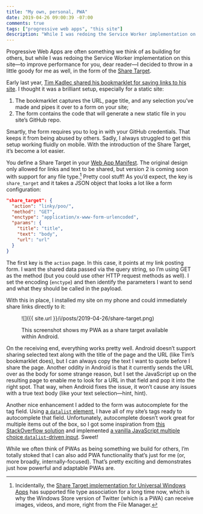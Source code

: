 ```yaml
---
title: "My own, personal, PWA"
date: 2019-04-26 09:00:39 -07:00
comments: true
tags: ["progressive web apps", "this site"]
description: "While I was redoing the Service Worker implementation on this site —to improve performance for you, dear reader—I decided to throw in a little goody for me as well."
---
```


Progressive Web Apps are often something we think of as building for others, but while I was redoing the Service Worker implementation on this site—to improve performance for you, dear reader—I decided to throw in a little goody for me as well, in the form of the [Share Target](https://wicg.github.io/web-share-target/).

<!-- more -->

Early last year, [Tim Kadlec shared his bookmarklet for saving links to his site](https://timkadlec.com/remembers/2018-02-06-saving-links-to-my-site-with-a-bookmarklet/). I thought it was a brilliant setup, especially for a static site:

1. The bookmarklet captures the URL, page title, and any selection you’ve made and pipes it over to a form on your site;
2. The form contains the code that will generate a new static file in you site’s GitHub repo.

Smartly, the form requires you to log in with your GitHub credentials. That keeps it from being abused by others. Sadly, I always struggled to get this setup working fluidly on mobile. With the introduction of the Share Target, it’s become a lot easier.

You define a Share Target in your [Web App Manifest](https://developer.mozilla.org/docs/Web/Manifest). The original design only allowed for links and text to be shared, but version 2 is coming soon with support for any file type.[^1] Pretty cool stuff! As you’d expect, the key is `share_target` and it takes a JSON object that looks a lot like a form configuration:

```json
"share_target": {
  "action": "linky/poo/",
  "method": "GET",
  "enctype": "application/x-www-form-urlencoded",
  "params": {
    "title": "title",
    "text": "body",
    "url": "url"
  }
}
```

The first key is the `action` page. In this case, it points at my link posting form. I want the shared data passed via the query string, so I’m using GET as the method (but you could use other HTTP request methods as well). I set the encoding (`enctype`) and then identify the parameters I want to send and what they should be called in the payload.

With this in place, I installed my site on my phone and could immediately share links directly to it:

<figure id="fig-2019-04-26-01" class="media-container">

![]({{ site.url }}/i/posts/2019-04-26/share-target.png)

<figcaption>This screenshot shows my PWA as a share target available within Android.</figcaption>
</figure>

On the receiving end, everything works pretty well. Android doesn’t support sharing selected text along with the title of the page and the URL (like Tim’s bookmarklet does), but I can always copy the text I want to quote before I share the page. Another oddity in Android is that it currently sends the URL over as the body for some strange reason, but I set the JavaScript up on the resulting page to enable me to look for a URL in that field and pop it into the right spot. That way, when Android fixes the issue, it won’t cause any issues with a true text body (like your text selection—hint, hint).

Another nice enhancement I added to the form was autocomplete for the tag field. Using [a `datalist` element](https://developer.mozilla.org/docs/Web/HTML/Element/datalist), I have all of my site’s tags ready to autocomplete that field. Unfortunately, autocomplete doesn’t work great for multiple items out of the box, so I got some inspiration from [this StackOverflow solution](https://stackoverflow.com/posts/47232367/revisions) and implemented [a vanilla JavaScript multiple choice `datalist`-driven input](https://github.com/aarongustafson/aaron-gustafson.com/blob/4bd713d2440edd1fd33dab3a22292af60b9e93b3/linky/poo.html#L353-L436). Sweet!

While we often think of PWAs as being something we build for others, I’m totally stoked that I can also add PWA functionality that’s just for me (or, more broadly, internally-focused). That’s pretty exciting and demonstrates just how powerful and adaptable PWAs are.

[^1]: Incidentally, the [Share Target implementation for Universal Windows Apps](https://docs.microsoft.com/en-us/windows/uwp/app-to-app/receive-data) has supported file type association for a long time now, which is why the Windows Store version of Twitter (which is a PWA) can receive images, videos, and more, right from the File Manager.